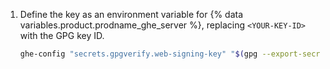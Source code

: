 1. Define the key as an environment variable for {% data variables.product.prodname_ghe_server %}, replacing `<YOUR-KEY-ID>` with the GPG key ID.

    ```bash copy
    ghe-config "secrets.gpgverify.web-signing-key" "$(gpg --export-secret-keys -a <YOUR-KEY-ID> | awk '{printf "%s\\n", $0}')"
    ```
